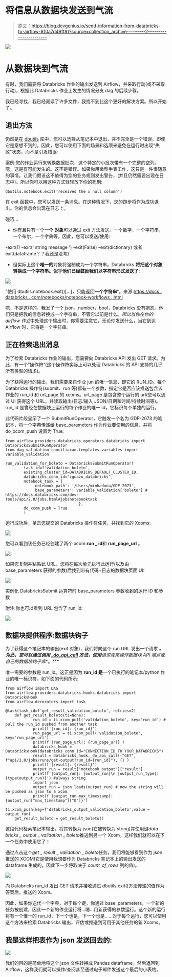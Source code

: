 # 将信息从数据块发送到气流

> 原文：<https://blog.devgenius.io/send-information-from-databricks-to-airflow-810a7d49ff81?source=collection_archive---------2----------------------->

![](img/8d9d5e75315cd3f25415c48c6efff5fe.png)

# 从数据块到气流

有时，我们需要将 Databricks 作业的输出发送到 Airflow，并采取行动(或不采取行动)，根据此 Databricks 作业上发生的情况分支 dag 的后续步骤。

我已经寻找，我已经阅读了许多文件，我找不到比这个更好的解决方案。所以开始了。

## 退出方法

仍然是在 [dbutils](https://docs.databricks.com/notebooks/notebook-workflows.html) 库中，您可以选择从笔记本中退出，并不完全是一个错误，即使它是意想不到的。因此，您可以使用下面的场景和选项来避免在运行时出现“失败”状态，而不是引发错误:

案例:您的作业运行来转换数据批次，这个特定的小批次带有一个完整的空列。嗯，这是有可能发生的。这不是错误。如果你用微型手表工作，这只是一件很随意的事情。让我们假设这不值得为您的业务规则发出警告，(并且仍然需要出现在日志中)。所以你可以用这种方式轻轻放下你的死刑:

```
dbutils.notebook.exit('received the x null column')
```

在 exit 函数中，您可以发送一条消息。在这种情况下，您的跑步将作为成功退出。你的信息会出现在日志上。

碰巧…

*   你有且只有一个**一个** **对象**可以通过 exit 方法发送。一个数字，一个字符串，一个布尔，一个字典等。因此，您可以发送/使用:

-exit(1)
-exit(' string message ')
-exit(False)
-exit(dictionary)
或者 exit(dataframe？？我还是没考)

*   但实际上这个**唯一的**对象将强制成为一个字符串。Databricks **将把这个对象转换成一个字符串。似乎他们已经鼓励我们以字符串形式发送了:**

![](img/dbe344c2949eea654e9c37705241e5a3.png)

“使用 dbutils.notebook.exit()[…]，只能返回**一个字符串**”。来源:[https://docs . databricks . com/notebooks/notebook-workflows . html](https://docs.databricks.com/notebooks/notebook-workflows.html)

嗯，不是这样的。我发了一个 json，number，bool，Databricks 没有抱怨。他们只是把我的信息转换成一个字符串，不管它以前是什么。*所以当你在你的 airflow 作业*中处理这个输出时，你需要注意它，无论你发送什么，当它到达 Airflow 时，它将是一个字符串。

## 正在检索退出消息

为了检索 Databricks 作业的输出，您需要向 Databricks API 发出 GET 请求。为此，有一个“操作符”(这个操作符实际上可以处理 Databricks 的 API 支持的几乎所有类型的请求)。

为了获得运行的输出，我们需要来自作业 jun 的唯一信息，即它的 RUN_ID。每个 Databricks 操作符(submit、run 等)都有一个参数，指定它是否应该推送包含该作业的 run_id 和 url_page 的 xcoms。url_page 是包含整个运行的 url(您可以通过 UI 获得这个 URL，并读取输出/日志/输入 JSON/日期和时间/持续时间等)。run_id 是曾经在数据块上运行的每个作业的唯一 id，它标识每个单独的运行。

此代码片段显示了一个 SubmitRunOperator，它触发一个名为 GDP-2073 的笔记本，将一个字典传递给 base_parameters 作为作业要使用的信息，并将 do_xcom_push 设置为 True:

```
from airflow.providers.databricks.operators.databricks import DatabricksSubmitRunOperator
from dag_validation_conciliacao.templates.variables import variable_validation

run_validation_for_boleto = DatabricksSubmitRunOperator(
        task_id=f'validation_boleto', 
        existing_cluster_id=DATABRICKS_DEFAULT_CLUSTER_ID,
        databricks_conn_id="iguazu_databricks",
        notebook_task = {
            'notebook_path': '/Users/minhadona/GDP-2073',
            'base_parameters': variable_validation['boleto'] # https://docs.databricks.com/dev-tools/api/2.0/jobs.html#jobsnotebooktask
                                },
        do_xcom_push = True
        )
```

运行成功后，单击您提交的 Databricks 操作符任务，并找到它的 Xcoms:

![](img/d593fc23969aa13e3c4f551cc6c0ebdc.png)

您可以看到该任务已经创建了两个 xcom:**run _ id**和 **run_page_url** 。

![](img/1ce2ba3f22661cc76ad907dfc118880f.png)

如果您复制并粘贴此 URL，您将在每次单元执行此运行(以及由 base_parameters 获得的参数)后找到带有代码+日志的数据块页面 UI:

![](img/0067e17b26ec85b319a0fc6f3ff74a67.png)

实例化 DatabricksSubmit 运算符时 base_parameters 参数收到的运行 ID 和参数

附注:你也可以看到 URL 包含了 run_id:

![](img/6ca9ffac276e3a23cddaa8f62befec0a.png)

## 数据块提供程序:数据块钩子

为了获得这个笔记本的输出(exit 对象)，我们将向这个 run URL 发出一个请求 ***。为此，您可以通过调用 [*_do_api_call*](https://airflow.apache.org/docs/apache-airflow-providers-databricks/1.0.0/_api/airflow/providers/databricks/hooks/databricks/index.html#airflow.providers.databricks.hooks.databricks.DatabricksHook._do_api_call) 方法，使用**请求库**来操作数据块 API 端点或**自己的数据块钩子库**。***

唯一需要的参数是 run_id。这正是因为 **run_id 是**一个已执行的笔记本/python 作业的唯一标识符。如下面的代码所示:

```
from airflow import DAG
from airflow.providers.databricks.hooks.databricks import DatabricksHook
from airflow.decorators import task

@task(task_id=f'get_result_validation_boleto', retries=2)
    def get_result_boleto(ti=None):
            run_id = ti.xcom_pull('validation_boleto', key='run_id') # pull the run_id pushed from another task
            print(f'|run_id|: {run_id}')
            run_page_url = ti.xcom_pull('validation_boleto', key='run_page_url')
            print(f'|run_page_url|: {run_page_url}')
            databricks_hook = DatabricksHook(databricks_conn_id="CONNECTION_ID_TO_YOUR_DATABRICKS")
            result = databricks_hook._do_api_call(("GET", f"api/2.0/jobs/runs/get-output?run_id={run_id}"), {} )
            print(f'|result|: {result}')
            output_run = result["notebook_output"]["result"]
            print(f'|output_run|: {output_run}\n |output_run_type|: {type(output_run)}') #always string
            import json 
            output_run = json.loads(output_run) # now the string will be pushed as json to a xcom
            print(f'|output_run max_timestamp|: {output_run["max_timestamp"]["0"]}')
            ti.xcom_push(key=f'databricks_output_validation_boleto',value = output_run) 
    get_result_boleto = get_result_boleto()
```

这段代码检索笔记本输出，将其转换为 json(它被转换为 string)并使用键*data bricks _ output _ validation _ boleto*推送到另一个 Xcom，这样我们就可以在下一个任务中使用它了！

通过点击这个*get _ result _ validation _ boleto*任务，我们将能够看到作为 json 推送的 XCOM(它是使用我想要作为 Databricks 笔记本上的输出发送的 dataframe 生成的，因此下一步将取决于 *count_of_rows* 列的值)。

![](img/b5242b617b4216a010bcee8c65c08a5e.png)

向 Databricks run_id 发出 GET 请求并接收通过 dbutils.exit()方法传递的值作为答案后，推送的 Xcom。

因此，如果你迭代一个字典，对于每个键，你通过 base_parameters，一个新的任务被创建，因此一个新的作业运行将…嗯…用新获得的参数运行。这个新的运行将有一个惟一的 run_id，下一个也是，下一个也是……对于每个运行，您可以使用这个方法来检索 Databricks 输出，评估或推送到可用于其他任务的新 Xcoms。

## 我是这样把表作为 json 发送回去的:

![](img/4cb1175a2e06794e1435a499db4417df.png)

我们的目的是简单地将这个 json 文件转换成 Pandas dataframe，然后返回到 Airflow，这样我们就可以操作/查阅甚至通过电子邮件发送这个最后的小表格。